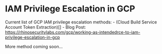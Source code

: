 # IAM Privilege Escalation in GCP

Current list of GCP IAM privilege escalation methods:
    - (Cloud Build Service Account Token Extraction)[]
        - Blog Post: https://rhinosecuritylabs.com/gcp/working-as-intendedrce-to-iam-privilege-escalation-in-gcp

More method coming soon...
